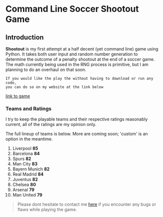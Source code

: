 Command Line Soccer Shootout Game
===

## Introduction

**Shootout** is my first attempt at a half decent (yet command line) game using Python. It takes both user input and random number generation to determine the outcome of a penalty shootout at the end of a soccer game. The math currently being used in the RNG process is primitive, but I am planning to do an overhaul on that soon.  
```
If you would like the play the without having to download or run any code, 
you can do so on my website at the link below
```
[link to game](http://radiuk.ca/projects)
### Teams and Ratings

I try to keep the playable teams and their respective ratings reasonably current, all of the ratings are my opinion only.

The full lineup of teams is below. More are coming soon; 'custom' is an option in the meantime. 

1. Liverpool **85**
2. Barcelona **84**
3. Spurs **82**
4. Man City **83** 
5. Bayern Munich **82**
6. Real Madrid **84**
7. Juventus **82**
8. Chelsea **80**
9. Arsenal **79**
10. Man United **79**

> Please dont hesitate to contact me [here](http://radiuk.ca) if you encounter any bugs or flaws while playing the game.
